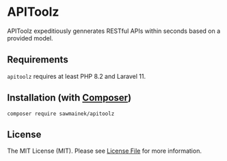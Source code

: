 # APIToolz

APIToolz expeditiously gennerates RESTful APIs within seconds based on a provided model.


## Requirements

`apitoolz` requires at least PHP 8.2 and Laravel 11.

## Installation (with [Composer](https://getcomposer.org))

```shell
composer require sawmainek/apitoolz
```

## License

The MIT License (MIT). Please see [License File](LICENSE.md) for more information.
